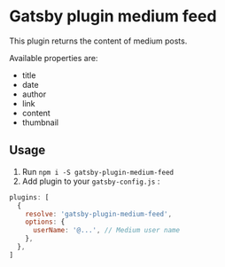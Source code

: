 # Gatsby plugin medium feed

This plugin returns the content of medium posts.

Available properties are:

- title
- date
- author
- link
- content
- thumbnail

## Usage

1. Run `npm i -S gatsby-plugin-medium-feed`
1. Add plugin to your `gatsby-config.js` :

```js
plugins: [
  {
    resolve: 'gatsby-plugin-medium-feed',
    options: {
      userName: '@...', // Medium user name
    },
  },
]
```
